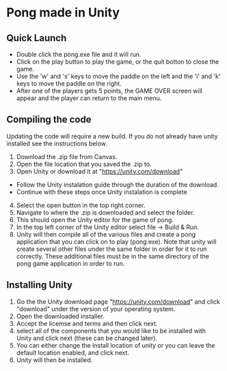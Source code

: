# Pong made in Unity
## Quick Launch
- Double click the pong.exe file and it will run.
- Click on the play button to play the game, or the quit botton to close the game.
- Use the 'w' and 's' keys to move the paddle on the left and the 'i' and 'k' keys to move the paddle on the right.
- After one of the players gets 5 points, the GAME OVER screen will appear and the player can return to the main menu.

## Compiling the code
Updating the code will require a new build. If you do not already have unity installed see the instructions below.
1. Download the .zip file from Canvas.
2. Open the file location that you saved the .zip to.
3. Open Unity or download it at "https://unity.com/download"
  - Follow the Unity instalation guide through the duration of the download.
  - Continue with these steps once Unity instalation is complete
4. Select the open button in the top right corner.
5. Navigate to where the .zip is downloaded and select the folder.
6. This should open the Unity editor for the game of pong.
7. In the top left corner of the Unity editor select file -> Build & Run.
8. Unity will then compile all of the various files and create a pong application that you can click on to play (pong.exe). Note that unity will create 
several other files under the same folder in order for it to run correctly. These additional files must be in the same directory of the pong game application in order to run.

## Installing Unity
1. Go the the Unity download page "https://unity.com/download" and click "download" under the version of your operating system.
2. Open the downloaded installer.
3. Accept the licemse and terms and then click next.
4. select all of the components that you would like to be installed with Unity and click next (these can be changed later).
5. You can either change the install location of unity or you can leave the default location enabled, and click next.
6. Unity will then be installed.
